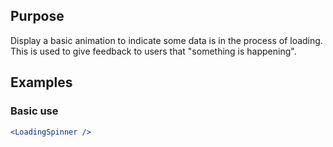 ## Purpose
Display a basic animation to indicate some data is in the process of loading. This is used to give feedback to users that "something is happening".

## Examples
### Basic use
```jsx
<LoadingSpinner />
```
